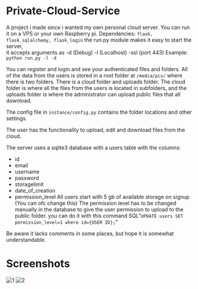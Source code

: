 # Private-Cloud-Service
A project i made since i wanted my own personal cloud server. You can run it on a VPS or your own Raspberry pi.
Dependencies: `flask, flask_sqlalchemy, flask_login`
the run.py module makes it easy to start the server,<br>
it accepts arguments as -d (Debug) -l (Localhost) -ssl (port 443)
Example: `python run.py -l -d`

You can register and login and see your authenticated files and folders. All of the data from the users is stored in a 
root folder at `/media/pcs/` where there is two folders. There is a cloud folder and uploads folder. 
The cloud folder is where all the files from the users is located in subfolders, 
and the uploads folder is where the administrator can upload public files that all download.

The config file in `instance/config.py` contains the folder locations and other settings.

The user has the functionality to upload, edit and download files from the cloud.

The server uses a sqlite3 database with a users table with the columns:
- id
- email
- username
- password
- storagelimit
- date_of_creation
- permission_level
All users start with 5 gb of available storage on signup (You can ofc change this)
The permission level has to be changed manually in the database to give the user permission to upload to the public folder.
you can do it with this command SQL"`UPDATE users SET permission_level=1 where id={USER ID};`" 


Be aware it lacks comments in some places, but hope it is somewhat understandable.

# Screenshots
![1](https://i.imgur.com/zHBasax.png)
![2](https://i.imgur.com/Xrl1X3k.png)
